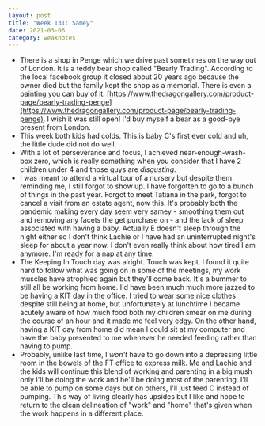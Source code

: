 ```yaml
---
layout: post
title: "Week 131: Samey"
date: 2021-03-06
category: weaknotes
---
```

* There is a shop in Penge which we drive past sometimes on the way out of London. It is a teddy bear shop called "Bearly Trading". According to the local facebook group it closed about 20 years ago because the owner died but the family kept the shop as a memorial. There is even a painting you can buy of it: [https://www.thedragongallery.com/product-page/bearly-trading-penge](https://www.thedragongallery.com/product-page/bearly-trading-penge). I wish it was still open! I'd buy myself a bear as a good-bye present from London.
* This week both kids had colds. This is baby C's first ever cold and uh, the little dude did not do well.
* With a lot of perseverance and focus, I achieved near-enough-wash-box zero, which is really something when you consider that I have 2 children under 4 and those guys are _disgusting_.
* I was meant to attend a virtual tour of a nursery but despite them reminding me, I still forgot to show up. I have forgotten to go to a bunch of things in the past year. Forgot to meet Tatiana in the park, forgot to cancel a visit from an estate agent, now this. It's probably both the pandemic making every day seem very samey - smoothing them out and removing any facets the get purchase on - and the lack of sleep associated with having a baby. Actually E doesn't sleep through the night either so I don't think Lachie or I have had an uninterrupted night's sleep for about a year now. I don't even really think about how tired I am anymore. I'm ready for a nap at any time.
* The Keeping In Touch day was alright. Touch was kept. I found it quite hard to follow what was going on in some of the meetings, my work muscles have atrophied again but they'll come back. It's a bummer to still all be working from home. I'd have been much much more jazzed to be having a KIT day in the office. I tried to wear some nice clothes despite still being at home, but unfortunately at lunchtime I became acutely aware of how much food both my children smear on me during the course of an hour and it made me feel very edgy. On the other hand, having a KIT day from home did mean I could sit at my computer and have the baby presented to me whenever he needed feeding rather than having to pump.
* Probably, unlike last time, I _won't_ have to go down into a depressing little room in the bowels of the FT office to express milk. Me and Lachie and the kids will continue this blend of working and parenting in a big mush only I'll be doing the work and he'll be doing most of the parenting. I'll be able to pump on some days but on others, I'll just feed C instead of pumping. This way of living clearly has upsides but I like and hope to return to the clean delineation of "work" and "home" that's given when the work happens in a different place.

